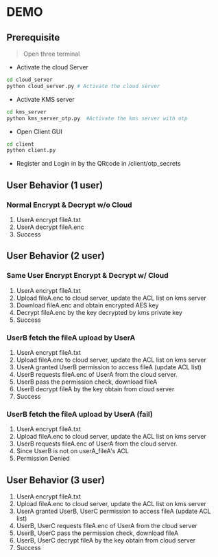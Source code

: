 # DEMO  
## Prerequisite    
> Open three terminal  
- Activate the cloud Server  
```sh
cd cloud_server  
python cloud_server.py # Activate the cloud server
```
- Activate KMS server  
```sh
cd kms_server  
python kms_server_otp.py  #Activate the kms server with otp
```
- Open Client GUI
```sh
cd client
python client.py
```
- Register and Login in by the QRcode in /client/otp_secrets  
## User Behavior (1 user)  
### Normal Encrypt & Decrypt w/o Cloud
1. UserA encrypt fileA.txt
2. UserA decrypt fileA.enc
3. Success
## User Behavior (2 user)  
### Same User Encrypt Encrypt & Decrypt w/ Cloud  
1. UserA encrypt fileA.txt
2. Upload fileA.enc to cloud server, update the ACL list on kms server    
3. Download fileA.enc and obtain encrypted AES key
4. Decrypt fileA.enc by the key decrypted by kms private key
5. Success
### UserB fetch the fileA upload by UserA  
1. UserA encrypt fileA.txt
2. Upload fileA.enc to cloud server, update the ACL list on kms server  
3. UserA granted UserB permission to access fileA (update ACL list)
4. UserB requests fileA.enc of UserA from the cloud server.
5. UserB pass the permission check, download fileA
6. UserB decrypt fileA by the key obtain from cloud server
7. Success
### UserB fetch the fileA upload by UserA (fail)  
1. UserA encrypt fileA.txt
2. Upload fileA.enc to cloud server, update the ACL list on kms server
3. UserB requests fileA.enc of UserA from the cloud server.
4. Since UserB is not on userA_fileA's ACL
5. Permission Denied
## User Behavior (3 user)  
1. UserA encrypt fileA.txt
2. Upload fileA.enc to cloud server, update the ACL list on kms server
3. UserA granted UserB, UserC permission to access fileA (update ACL list)
4. UserB, UserC requests fileA.enc of UserA from the cloud server  
5. UserB, UserC pass the permission check, download fileA
6. UserB, UserC decrypt fileA by the key obtain from cloud server
7. Success  

